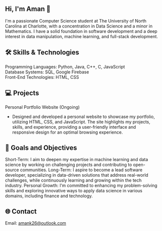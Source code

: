 ## Hi, I'm Aman 👋

I'm a passionate Computer Science student at The University of North Carolina at Charlotte, with a concentration in Data Science and a minor in Mathematics. I have a solid foundation in software development and a deep interest in data manipulation, machine learning, and full-stack development.

## 🛠️ Skills & Technologies
Programming Languages: Python, Java, C++, C, JavaScript <br>
Database Systems: SQL, Google Firebase <br>
Front-End Technologies: HTML, CSS

## 💻 Projects
Personal Portfolio Website (Ongoing)
- Designed and developed a personal website to showcase my portfolio, utilizing HTML, CSS, and JavaScript. The site highlights my projects, skills, and experience, providing a user-friendly interface and responsive design for an optimal browsing experience.

## 🎯 Goals and Objectives
Short-Term: I aim to deepen my expertise in machine learning and data science by working on challenging projects and contributing to open-source communities.
Long-Term: I aspire to become a lead software developer, specializing in data-driven solutions that address real-world challenges, while continuously learning and growing within the tech industry.
Personal Growth: I'm committed to enhancing my problem-solving skills and exploring innovative ways to apply data science in various domains, including finance and technology.

## 🌐 Contact
Email: amank26@outlook.com

<!--
**amank08/amank08** is a ✨ _special_ ✨ repository because its `README.md` (this file) appears on your GitHub profile.

Here are some ideas to get you started:

- 🔭 I’m currently working on ...
- 🌱 I’m currently learning ...
- 👯 I’m looking to collaborate on ...
- 🤔 I’m looking for help with ...
- 💬 Ask me about ...
- 📫 How to reach me: ...
- 😄 Pronouns: ...
- ⚡ Fun fact: ...
-->
